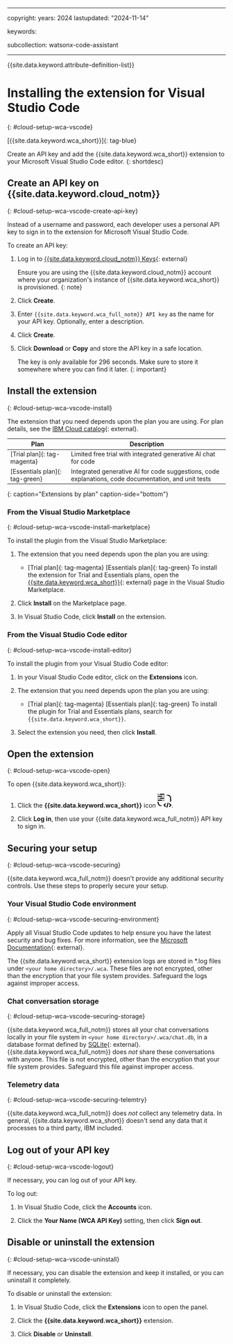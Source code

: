 
---

copyright:
   years: 2024
lastupdated: "2024-11-14"

keywords:

subcollection: watsonx-code-assistant

---

{{site.data.keyword.attribute-definition-list}}

# Installing the extension for Visual Studio Code
{: #cloud-setup-wca-vscode}



[{{site.data.keyword.wca_short}}]{: tag-blue}

Create an API key and add the {{site.data.keyword.wca_short}} extension to your Microsoft Visual Studio Code editor.
{: shortdesc}

## Create an API key on {{site.data.keyword.cloud_notm}}
{: #cloud-setup-wca-vscode-create-api-key}

Instead of a username and password, each developer uses a personal API key to sign in to the extension for Microsoft Visual Studio Code. 

To create an API key:

1. Log in to [{{site.data.keyword.cloud_notm}} Keys](https://cloud.ibm.com/iam/apikeys){: external}

   Ensure you are using the {{site.data.keyword.cloud_notm}} account where your organization's instance of {{site.data.keyword.wca_short}} is provisioned.
   {: note}

1. Click **Create**.

1. Enter `{{site.data.keyword.wca_full_notm}} API key` as the name for your API key. Optionally, enter a description.

1. Click **Create**.

1. Click **Download** or **Copy** and store the API key in a safe location.

   The key is only available for 296 seconds. Make sure to store it somewhere where you can find it later.
   {: important} 

## Install the extension
{: #cloud-setup-wca-vscode-install}

The extension that you need depends upon the plan you are using. For plan details, see the [IBM Cloud catalog](https://cloud.ibm.com/catalog/services/ibm-watsonx-code-assistant){: external}.



| Plan | Description |
| --- | --- |
| [Trial plan]{: tag-magenta} | Limited free trial with integrated generative AI chat for code |
| [Essentials plan]{: tag-green}| Integrated generative AI for code suggestions, code explanations, code documentation, and unit tests |
{: caption="Extensions by plan" caption-side="bottom"}

### From the Visual Studio Marketplace
{: #cloud-setup-wca-vscode-install-marketplace}

To install the plugin from the Visual Studio Marketplace:

1. The extension that you need depends upon the plan you are using:

   - [Trial plan]{: tag-magenta} [Essentials plan]{: tag-green} To install the extension for Trial and Essentials plans, open the [{{site.data.keyword.wca_short}}](https://marketplace.visualstudio.com/items?itemName=IBM.wca-core){: external} page in the Visual Studio Marketplace.
   

1. Click **Install** on the Marketplace page.

1. In Visual Studio Code, click **Install** on the extension.

### From the Visual Studio Code editor
{: #cloud-setup-wca-vscode-install-editor}

To install the plugin from your Visual Studio Code editor:

1. In your Visual Studio Code editor, click on the **Extensions** icon.

1. The extension that you need depends upon the plan you are using:

   - [Trial plan]{: tag-magenta} [Essentials plan]{: tag-green} To install the plugin for Trial and Essentials plans, search for `{{site.data.keyword.wca_short}}`.
   

1. Select the extension you need, then click **Install**.

## Open the extension
{: #cloud-setup-wca-vscode-open}

To open {{site.data.keyword.wca_short}}:

1. Click the **{{site.data.keyword.wca_short}}** icon ![images](/images/wca-portfolio.svg).

1. Click **Log in**, then use your {{site.data.keyword.wca_full_notm}} API key to sign in.





## Securing your setup
{: #cloud-setup-wca-vscode-securing}

{{site.data.keyword.wca_full_notm}} doesn't provide any additional security controls. Use these steps to properly secure your setup.

### Your Visual Studio Code environment
{: #cloud-setup-wca-vscode-securing-environment}

Apply all Visual Studio Code updates to help ensure you have the latest security and bug fixes. For more information, see the [Microsoft Documentation](https://code.visualstudio.com/docs/setup/setup-overview){: external}.

The {{site.data.keyword.wca_short}} extension logs are stored in *.log files under `<your home directory>/.wca`. These files are not encrypted, other than the encryption that your file system provides. Safeguard the logs against improper access.

### Chat conversation storage
{: #cloud-setup-wca-vscode-securing-storage}

{{site.data.keyword.wca_full_notm}} stores all your chat conversations locally in your file system in `<your home directory>/.wca/chat.db`, in a database format defined by [SQLite](https://www.sqlite.org/index.html){: external}. {{site.data.keyword.wca_full_notm}} does _not_ share these conversations with anyone. This file is not encrypted, other than the encryption that your file system provides. Safeguard this file against improper access.

### Telemetry data
{: #cloud-setup-wca-vscode-securing-telemtry}

{{site.data.keyword.wca_full_notm}} does _not_ collect any telemetry data. In general, {{site.data.keyword.wca_short}} doesn't send any data that it processes to a third party, IBM included.

## Log out of your API key
{: #cloud-setup-wca-vscode-logout}

If necessary, you can log out of your API key.

To log out:

1. In Visual Studio Code, click the **Accounts** icon.

1. Click the **Your Name (WCA API Key)** setting, then click **Sign out**.

## Disable or uninstall the extension
{: #cloud-setup-wca-vscode-uninstall}

If necessary, you can disable the extension and keep it installed, or you can uninstall it completely.

To disable or uninstall the extension:

1. In Visual Studio Code, click the **Extensions** icon to open the panel.

1. Click the **{{site.data.keyword.wca_short}}** extension.

1. Click **Disable** or **Uninstall**.
